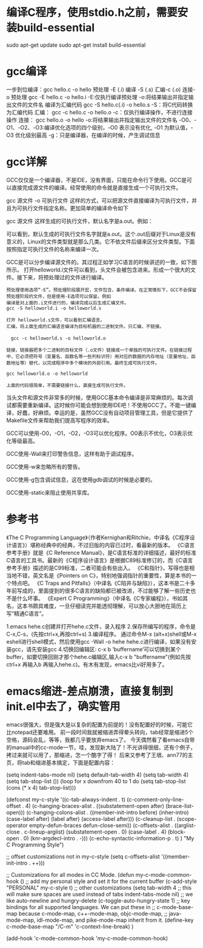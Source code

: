 # 编译C程序，使用stdio.h之前，需要安装build-essential
sudo apt-get update
sudo apt-get install build-essential
 

# gcc编译
一步到位编译：gcc hello.c -o hello
预处理 -E (.i) 编译 -S (.s) 汇编-c (.o) 连接-o
预处理
gcc -E hello.c -o hello.i -E:仅执行编译预处理
-o:将结果输出并指定输出文件的文件名
编译为汇编代码
gcc -S hello.c(.i) -o hello.s -S：将C代码转换为汇编代码
汇编：
gcc -c hello.c -o hello.o -c：仅执行编译操作，不进行连接操作
连接：
gcc hello.o -o hello
-o:将结果输出并指定输出文件的文件名
-O0、-O1、-O2、-O3:编译优化选项的四个级别，-O0 表示没有优化, -O1 为默认值，-O3 优化级别最高
-g：只是编译器，在编译的时候，产生调试信息

# gcc详解
GCC仅仅是一个编译器，不是IDE，没有界面，只能在命令行下使用。GCC是可以直接完成源文件的编译。经常使用的命令就是直接生成一个可执行文件。

gcc 源文件 -o 可执行文件
这样的方式，可以把源文件直接编译为可执行文件，并且为可执行文件指定名称。更加简单的编译命令如下

gcc 源文件
这样生成的可执行文件，默认名字是a.out。例如：

可以看到，默认生成的可执行文件名字就是a.out。这个.out后缀对于Linux是没有意义的，Linux的文件类型就是那么几类。它不依文件后缀来区分文件类型。下面按照指定可执行文件的名称来编译一次。

 GCC是可以分步编译源文件的。其过程正如学习C语言的时候讲述的一致，如下图所示。
          打开helloworld.i文件可以看到，头文件会被包含进来。形成一个很大的文件。接下来，将预处理过的文件进行编译。

    预处理使用选项“-E”。预处理阶段展开宏，文件包含，条件编译。在正常情形下，GCC不会保留预处理阶段的文件，但是使用-E选项可以保留。例如
    编译是对上面的.i文件进行的，编译完成以后生成汇编文件。
    gcc -S helloworld.i -o helloworld.s

    打开 helloworld.s文件，可以看到汇编语言。
    汇编，将上面生成的汇编语言编译为目标机器的二进制文件。只汇编，不链接。

    　gcc -c helloworld.s -o helloworld.o

    链接，链接器把多个二进制的目标文件（.o文件）链接成一个单独的可执行文件。在链接过程中，它必须把符号（变量名、函数名等一些列标识符）用对应的数据的内存地址（变量地址、函数地址等）替代，以完成程序中多个模块的外部引用。最终生成可执行文件。

    gcc helloworld.o -o helloworld

    上面的代码很简单，不需要链接什么，直接生成可执行文件。

当头文件和源文件非常多的时候，使用GCC基本命令编译是非常麻烦的。每次调试都需要重新编译。这时候你可能会想到使用IDE吧！不使用GCC了。不能一键编译，好蠢，好麻烦。幸运的是，虽然GCC没有自动项目管理工具，但是它提供了Makefile文件来帮助我们提高写程序的效率。

GCC可以使用-O0，-O1，-O2，-O3可以优化程序。O0表示不优化，O3表示优化等级最高。

GCC使用-Wall来打印警告信息，这样有助于调试程序。

GCC使用-w来忽略所有的警告。

GCC使用-g包含调试信息，这在使用gdb调试的时候是必要的。

GCC使用-static来阻止使用共享库。

# 参考书
《The C Programming Language》（作者Kernighan和Ritchie，中译名《C程序设计语言》）堪称经典中的经典，不过旧版的内容已过时，看最新的版本。
《C语言参考手册》就是《C Reference Manual》，是C语言标准的详细描述，最好的标准C语言的工具书。最新的《C程序设计语言》是根据C89标准修订的，而《C语言参考手册》描述的是C99标准，二者可能会有些出入。
《C和指针》，写得也是相当地不错，英文名是《Pointers on C》，特别地强调指针的重要性，算是本书的一个特点吧。
《C Traps and Pitfalls》（中译名《C陷井与缺陷》），这本书是二十多年前写成的，里面提到的很多C语言的缺陷都已被改进，不过能够了解一些历史也不是什么坏事。
《Expert C Programming》（中译名《C专家编程》），书如其名，这本书颇具难度，一旦仔细读完并能透彻理解，可以放心大胆地在简历上写“精通C语言”。

1.emacs hehe.c创建并打开hehe.c文件，录入程序
2.保存所编写的程序，命令是C-x,C-s，(先按ctrl+x,再按ctrl+s) 
3.编译程序。
通过命令M-x (alt+x)shell或M-x eshell进行shell模式，然后使用gcc -Wall -o hehe hehe.c进行编译，如果没有安装gcc，请先安装gcc
4.切换回编辑区: c-x b ’buffername‘可以切换到某个buffer，如要切换回刚才那个hehe.c编辑区,输入c-x b "buffername"(例如先按ctrl+x 再输入b 再输入hehe.c)。有木有发现，emacs比vi好用多了。
 
# emacs缩进-差点崩溃，直接复制到init.el中去了，确实管用
emacs很强大，但是强大是以复杂的配置为前提的！没有配置好的时候，可能它比notepad还要难用。
前一段时间我就被缩进弄得晕头转向，tab经常是缩进5个空格，源码会乱，等等，我都几乎要放弃emacs了。
今天偶然看了看emacs自带的manual中的cc-mode一节，哇，发现新大陆了！不光讲得很细，还有个例子，拷过来就可以用了，那缩进，怎一个酷字了得！
后来又参考了王垠、ann77的主页，将tab和缩进基本搞定，下面是配置内容：

(setq indent-tabs-mode nil)
(setq default-tab-width 4)
(setq tab-width 4)
(setq tab-stop-list ())
(loop for x downfrom 40 to 1 do
      (setq tab-stop-list (cons (* x 4) tab-stop-list)))

(defconst my-c-style
  '((c-tab-always-indent        . t)
    (c-comment-only-line-offset . 4)
    (c-hanging-braces-alist     . ((substatement-open after)
                                   (brace-list-open)))
    (c-hanging-colons-alist     . ((member-init-intro before)
                                   (inher-intro)
                                   (case-label after)
                                   (label after)
                                   (access-label after)))
    (c-cleanup-list             . (scope-operator
                                   empty-defun-braces
                                   defun-close-semi))
    (c-offsets-alist            . ((arglist-close . c-lineup-arglist)
                                   (substatement-open . 0)
                                   (case-label        . 4)
                                   (block-open        . 0)
                                   (knr-argdecl-intro . -)))
    (c-echo-syntactic-information-p . t)
    )
  "My C Programming Style")

;; offset customizations not in my-c-style
(setq c-offsets-alist '((member-init-intro . ++)))

;; Customizations for all modes in CC Mode.
(defun my-c-mode-common-hook ()
  ;; add my personal style and set it for the current buffer
  (c-add-style "PERSONAL" my-c-style t)
  ;; other customizations
  (setq tab-width 4
        ;; this will make sure spaces are used instead of tabs
        indent-tabs-mode nil)
  ;; we like auto-newline and hungry-delete
  (c-toggle-auto-hungry-state 1)
  ;; key bindings for all supported languages.  We can put these in
  ;; c-mode-base-map because c-mode-map, c++-mode-map, objc-mode-map,
  ;; java-mode-map, idl-mode-map, and pike-mode-map inherit from it.
  (define-key c-mode-base-map "/C-m" 'c-context-line-break)
  )

(add-hook 'c-mode-common-hook 'my-c-mode-common-hook) 

